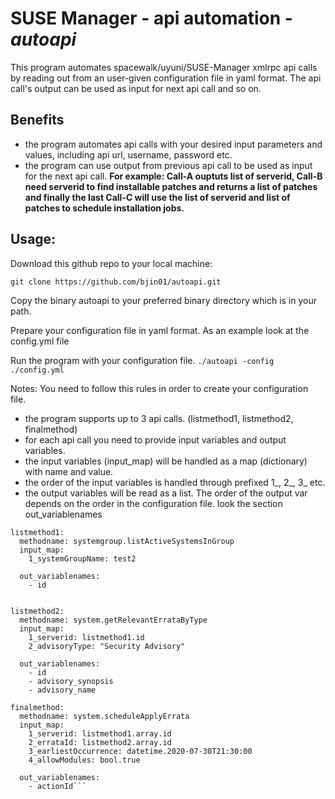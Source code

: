 # SUSE Manager - api automation - *autoapi*

This program automates spacewalk/uyuni/SUSE-Manager xmlrpc api calls by reading out from an user-given 
configuration file in yaml format. The api call's output can be used as input for next api call and so on.

## __Benefits__
* the program automates api calls with your desired input parameters and values, including api url, username, password etc.
* the program can use output from previous api call to be used as input for the next api call.
__For example: Call-A ouptuts list of serverid, Call-B need serverid to find installable patches and returns a list of patches 
and finally the last Call-C will use the list of serverid and list of patches to schedule installation jobs.__


## __Usage__:
Download this github repo to your local machine:

```git clone https://github.com/bjin01/autoapi.git```

Copy the binary autoapi to your preferred binary directory which is in your path.

Prepare your configuration file in yaml format.
As an example look at the config.yml file

Run the program with your configuration file.
```./autoapi -config ./config.yml```

Notes:
You need to follow this rules in order to create your configuration file.
* the program supports up to 3 api calls. (listmethod1, listmethod2, finalmethod)
* for each api call you need to provide input variables and output variables.
* the input variables (input_map) will be handled as a map (dictionary) with name and value.
* the order of the input variables is handled through prefixed 1_, 2_, 3_ etc.
* the output variables will be read as a list. The order of the output var depends on the order in the configuration file.
look the section out_variablenames

```
listmethod1:
  methodname: systemgroup.listActiveSystemsInGroup
  input_map:
    1_systemGroupName: test2
       
  out_variablenames:  
    - id


listmethod2:
  methodname: system.getRelevantErrataByType
  input_map:
    1_serverid: listmethod1.id
    2_advisoryType: "Security Advisory"

  out_variablenames: 
    - id
    - advisory_synopsis
    - advisory_name

finalmethod:
  methodname: system.scheduleApplyErrata
  input_map:
    1_serverid: listmethod1.array.id
    2_errataId: listmethod2.array.id
    3_earliestOccurrence: datetime.2020-07-30T21:30:00
    4_allowModules: bool.true

  out_variablenames: 
    - actionId```
